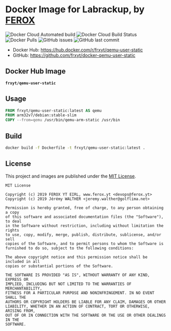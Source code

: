 # Docker Image for Labrackup, by [FEROX](https://ferox.yt)

![Docker Cloud Automated build](https://img.shields.io/docker/cloud/automated/frxyt/qemu-user-static.svg)
![Docker Cloud Build Status](https://img.shields.io/docker/cloud/build/frxyt/qemu-user-static.svg)
![Docker Pulls](https://img.shields.io/docker/pulls/frxyt/qemu-user-static.svg)
![GitHub issues](https://img.shields.io/github/issues/frxyt/docker-qemu-user-static.svg)
![GitHub last commit](https://img.shields.io/github/last-commit/frxyt/docker-qemu-user-static.svg)

* Docker Hub: https://hub.docker.com/r/frxyt/qemu-user-static
* GitHub: https://github.com/frxyt/docker-qemu-user-static

## Docker Hub Image

**`frxyt/qemu-user-static`**

## Usage

```Dockerfile
FROM frxyt/qemu-user-static:latest AS qemu
FROM arm32v7/debian:stable-slim
COPY --from=qemu /usr/bin/qemu-arm-static /usr/bin
```

## Build

```sh
docker build -f Dockerfile -t frxyt/qemu-user-static:latest .
```

## License

This project and images are published under the [MIT License](LICENSE).

```
MIT License

Copyright (c) 2019 FEROX YT EIRL, www.ferox.yt <devops@ferox.yt>
Copyright (c) 2019 Jérémy WALTHER <jeremy.walther@golflima.net>

Permission is hereby granted, free of charge, to any person obtaining a copy
of this software and associated documentation files (the "Software"), to deal
in the Software without restriction, including without limitation the rights
to use, copy, modify, merge, publish, distribute, sublicense, and/or sell
copies of the Software, and to permit persons to whom the Software is
furnished to do so, subject to the following conditions:

The above copyright notice and this permission notice shall be included in all
copies or substantial portions of the Software.

THE SOFTWARE IS PROVIDED "AS IS", WITHOUT WARRANTY OF ANY KIND, EXPRESS OR
IMPLIED, INCLUDING BUT NOT LIMITED TO THE WARRANTIES OF MERCHANTABILITY,
FITNESS FOR A PARTICULAR PURPOSE AND NONINFRINGEMENT. IN NO EVENT SHALL THE
AUTHORS OR COPYRIGHT HOLDERS BE LIABLE FOR ANY CLAIM, DAMAGES OR OTHER
LIABILITY, WHETHER IN AN ACTION OF CONTRACT, TORT OR OTHERWISE, ARISING FROM,
OUT OF OR IN CONNECTION WITH THE SOFTWARE OR THE USE OR OTHER DEALINGS IN THE
SOFTWARE.
```